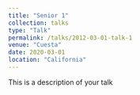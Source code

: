 ```yaml
---
title: "Senior 1"
collection: talks
type: "Talk"
permalink: /talks/2012-03-01-talk-1
venue: "Cuesta"
date: 2020-03-01
location: "California"
---
```


This is a description of your talk
